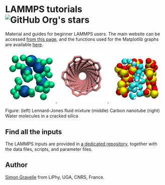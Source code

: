 # LAMMPS tutorials ![GitHub Org's stars](https://img.shields.io/github/stars/lammpstutorials?style=for-the-badge)

Material and guides for beginner LAMMPS users.
The main website can be accessed [from this page](https://lammpstutorials.github.io/),
and the functions used for the Matplotlib graphs are available [here](https://github.com/simongravelle/pyplot-perso).

<p float="left">
    <a href="https://lammpstutorials.github.io/sphinx/build/html/tutorials/level1/lennard-jones-fluid.html">
        <img src="https://raw.githubusercontent.com/lammpstutorials/lammpstutorials.github.io/2Aug2023/docs/avatars/level1/lennard-jones-fluid/avatar-LJ-LAMMPS.png" width="32%" />
    </a>
    <a href="https://lammpstutorials.github.io/sphinx/build/html/tutorials/level1/breaking-a-carbon-nanotube.html">
        <img src="https://raw.githubusercontent.com/lammpstutorials/lammpstutorials.github.io/2Aug2023/docs/avatars/level1/breaking-a-carbon-nanotube/CNT.png" width="32%" />
    </a>
    <a href="https://lammpstutorials.github.io/sphinx/build/html/tutorials/level3/water-adsorption-in-silica.html">
        <img src="https://raw.githubusercontent.com/lammpstutorials/lammpstutorials.github.io/2Aug2023/docs/avatars/level3/water-adsorption-in-silica/water-adsorption.png" width="32%" />
    </a>
</p>

Figure: (left) Lennard-Jones fluid mixture (middle) Carbon nanotube (right) Water molecules in a cracked silica

## Find all the inputs

The LAMMPS inputs are provided in [a dedicated repository](https://github.com/lammpstutorials/lammpstutorials-inputs),
together with the data files, scripts, and parameter files.

## Author

[Simon Gravelle](https://github.com/simongravelle) from LiPhy, UGA, CNRS, France.

